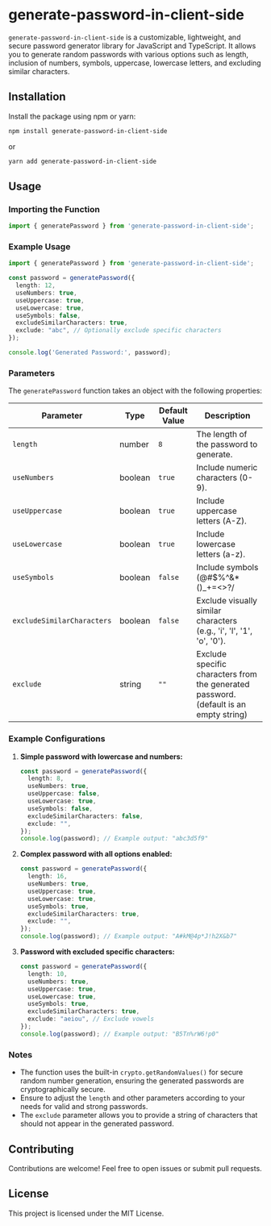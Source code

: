 # generate-password-in-client-side

`generate-password-in-client-side` is a customizable, lightweight, and secure password generator library for JavaScript and TypeScript. It allows you to generate random passwords with various options such as length, inclusion of numbers, symbols, uppercase, lowercase letters, and excluding similar characters.

## Installation

Install the package using npm or yarn:

```bash
npm install generate-password-in-client-side
```

or

```bash
yarn add generate-password-in-client-side
```

## Usage

### Importing the Function

```typescript
import { generatePassword } from 'generate-password-in-client-side';
```

### Example Usage

```typescript
import { generatePassword } from 'generate-password-in-client-side';

const password = generatePassword({
  length: 12,
  useNumbers: true,
  useUppercase: true,
  useLowercase: true,
  useSymbols: false,
  excludeSimilarCharacters: true,
  exclude: "abc", // Optionally exclude specific characters
});

console.log('Generated Password:', password);
```

### Parameters

The `generatePassword` function takes an object with the following properties:

| Parameter                    | Type    | Default Value | Description                                                                                   |
|------------------------------|---------|---------------|-----------------------------------------------------------------------------------------------|
| `length`                     | number  | `8`           | The length of the password to generate.                                                        |
| `useNumbers`                 | boolean | `true`        | Include numeric characters (0-9).                                                              |
| `useUppercase`               | boolean | `true`        | Include uppercase letters (A-Z).                                                               |
| `useLowercase`               | boolean | `true`        | Include lowercase letters (a-z).                                                               |
| `useSymbols`                 | boolean | `false`       | Include symbols (@#$%^&*()_+=<>?/|).                                                           |
| `excludeSimilarCharacters`   | boolean | `false`       | Exclude visually similar characters (e.g., 'i', 'l', '1', 'o', '0').                           |
| `exclude`                    | string  | `""`          | Exclude specific characters from the generated password. (default is an empty string)         |

### Example Configurations

1. **Simple password with lowercase and numbers:**

   ```typescript
   const password = generatePassword({
     length: 8,
     useNumbers: true,
     useUppercase: false,
     useLowercase: true,
     useSymbols: false,
     excludeSimilarCharacters: false,
     exclude: "",
   });
   console.log(password); // Example output: "abc3d5f9"
   ```

2. **Complex password with all options enabled:**

   ```typescript
   const password = generatePassword({
     length: 16,
     useNumbers: true,
     useUppercase: true,
     useLowercase: true,
     useSymbols: true,
     excludeSimilarCharacters: true,
     exclude: "",
   });
   console.log(password); // Example output: "A#kM@4p*J!h2X&b7"
   ```

3. **Password with excluded specific characters:**

   ```typescript
   const password = generatePassword({
     length: 10,
     useNumbers: true,
     useUppercase: true,
     useLowercase: true,
     useSymbols: true,
     excludeSimilarCharacters: true,
     exclude: "aeiou", // Exclude vowels
   });
   console.log(password); // Example output: "B5Tn%rW6!p0"
   ```

### Notes

- The function uses the built-in `crypto.getRandomValues()` for secure random number generation, ensuring the generated passwords are cryptographically secure.
- Ensure to adjust the `length` and other parameters according to your needs for valid and strong passwords.
- The `exclude` parameter allows you to provide a string of characters that should not appear in the generated password.

## Contributing

Contributions are welcome! Feel free to open issues or submit pull requests.

## License

This project is licensed under the MIT License.

